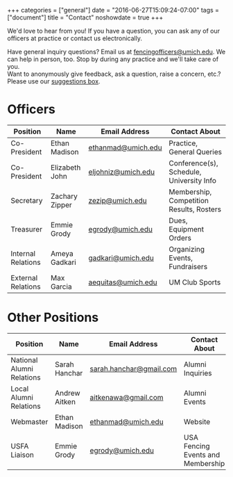 +++
categories = ["general"]
date = "2016-06-27T15:09:24-07:00"
tags = ["document"]
title = "Contact"
noshowdate = true
+++

We'd love to hear from you! If you have a question, you can ask any of our officers at practice or contact us electronically.

<div class="container-fluid">
    <div class="row">

<div class="col-md-6">
<div class="alert alert-info" role="alert">
    Have general inquiry questions?
    Email us at <a href="mailto:fencingofficers@umich.edu" class="alert-link">fencingofficers@umich.edu</a>.
    We can help in person, too. Stop by during any practice and we'll take care of you.
</div>
</div>

<div class="col-md-6">
<div class="alert alert-info" role="alert">
    Want to anonymously give feedback, ask a question, raise a concern, etc.?
    Please use our <a href="https://docs.google.com/forms/d/e/1FAIpQLSfALr5zmIjOlnFIzfNHemuKEnqR6cjacwouixNwxecDWtsJ-A/viewform?usp=sf_link" class="alert-link">suggestions box</a>.
</div>
</div>
</div>
</div>


# Officers
| Position           | Name           | Email Address                                   | Contact About                            |
|--------------------|----------------|-------------------------------------------------|------------------------------------------|
| Co-President       | Ethan Madison  | [ethanmad@umich.edu](mailto:ethanmad@umich.edu) | Practice, General Queries                |
| Co-President       | Elizabeth John | [eljohniz@umich.edu](mailto:eljohniz@umich.edu) | Conference(s), Schedule, University Info |
| Secretary          | Zachary Zipper | [zezip@umich.edu](mailto:zezip@umich.edu)       | Membership, Competition Results, Rosters |
| Treasurer          | Emmie Grody    | [egrody@umich.edu](mailto:egrody@umich.edu)     | Dues, Equipment Orders                   |
| Internal Relations | Ameya Gadkari  | [gadkari@umich.edu](mailto:gadkari@umich.edu)   | Organizing Events, Fundraisers           |
| External Relations | Max Garcia     | [aequitas@umich.edu](mailto:aequitas@umich.edu) | UM Club Sports                           |

# Other Positions
| Position                  | Name          | Email Address                                             | Contact About                     |
|---------------------------|---------------|-----------------------------------------------------------|-----------------------------------|
| National Alumni Relations | Sarah Hanchar | [sarah.hanchar@gmail.com](mailto:sarah.hanchar@gmail.com) | Alumni Inquiries                  |
| Local Alumni Relations    | Andrew Aitken | [aitkenawa@gmail.com](mailto:aitkenawa@gmail.com)         | Alumni Events                     |
| Webmaster                 | Ethan Madison | [ethanmad@umich.edu](mailto:ethanmad@umich.edu)           | Website                           |
| USFA Liaison              | Emmie Grody   | [egrody@umich.edu](mailto:egrody@umich.edu)               | USA Fencing Events and Membership |

